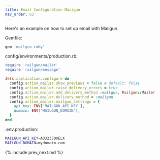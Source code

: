 ```yaml
---
title: Email Configuration Mailgun
nav_order: 63
---
```


Here's an example on how to set up email with Mailgun.

Gemfile:

```ruby
gem 'mailgun-ruby'
```

config/environments/production.rb:

```ruby
require 'railgun/mailer'
require 'railgun/message'

Jets.application.configure do
  config.action_mailer.show_previews = false # default: false
  config.action_mailer.raise_delivery_errors = true
  config.action_mailer.add_delivery_method :mailgun, Railgun::Mailer
  config.action_mailer.delivery_method = :mailgun
  config.action_mailer.mailgun_settings = {
    api_key: ENV['MAILGUN_API_KEY'],
    domain: ENV['MAILGUN_DOMAIN'],
  }
end
```

.env.production:

```sh
MAILGUN_API_KEY=ADJ23JOXELX
MAILGUN_DOMAIN=mydomain.com
```

{% include prev_next.md %}
